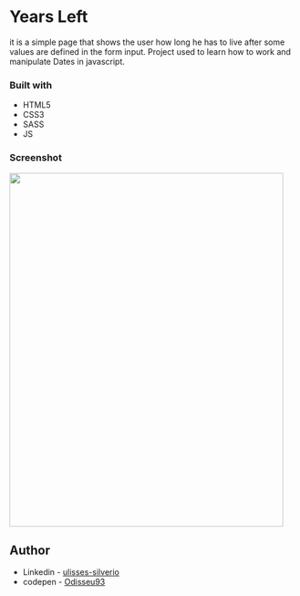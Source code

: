# Years Left

it is a simple page that shows the user how long he has to live after some values are defined in the form input.
Project used to learn how to work and manipulate Dates in javascript.

### Built with
- HTML5
- CSS3
- SASS
- JS

### Screenshot

<img src="https://i.imgur.com/anFOQgQ.png" width="480px" Height="620px"/>

## Author

- Linkedin - [ulisses-silverio](https://www.linkedin.com/in/ulisses-silverio/)
- codepen - [Odisseu93](https://codepen.io/odisseu93)
